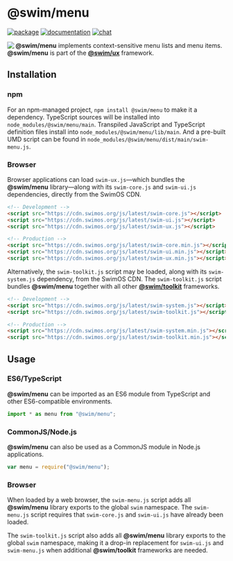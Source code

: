 # @swim/menu

[![package](https://img.shields.io/npm/v/@swim/menu.svg)](https://www.npmjs.com/package/@swim/menu)
[![documentation](https://img.shields.io/badge/doc-TypeDoc-blue.svg)](https://docs.swimos.org/js/latest/modules/_swim_menu.html)
[![chat](https://img.shields.io/badge/chat-Gitter-green.svg)](https://gitter.im/swimos/community)

<a href="https://www.swimos.org"><img src="https://docs.swimos.org/readme/marlin-blue.svg" align="left"></a>

**@swim/menu** implements context-sensitive menu lists and menu items.
**@swim/menu** is part of the
[**@swim/ux**](https://github.com/swimos/swim/tree/master/swim-toolkit-js/swim-ux-js/@swim/ux) framework.

## Installation

### npm

For an npm-managed project, `npm install @swim/menu` to make it a dependency.
TypeScript sources will be installed into `node_modules/@swim/menu/main`.
Transpiled JavaScript and TypeScript definition files install into
`node_modules/@swim/menu/lib/main`.  And a pre-built UMD script can
be found in `node_modules/@swim/menu/dist/main/swim-menu.js`.

### Browser

Browser applications can load `swim-ux.js`—which bundles the **@swim/menu**
library—along with its `swim-core.js` and `swim-ui.js` dependencies, directly
from the SwimOS CDN.

```html
<!-- Development -->
<script src="https://cdn.swimos.org/js/latest/swim-core.js"></script>
<script src="https://cdn.swimos.org/js/latest/swim-ui.js"></script>
<script src="https://cdn.swimos.org/js/latest/swim-ux.js"></script>

<!-- Production -->
<script src="https://cdn.swimos.org/js/latest/swim-core.min.js"></script>
<script src="https://cdn.swimos.org/js/latest/swim-ui.min.js"></script>
<script src="https://cdn.swimos.org/js/latest/swim-ux.min.js"></script>
```

Alternatively, the `swim-toolkit.js` script may be loaded, along with its
`swim-system.js` dependency, from the SwimOS CDN.  The `swim-toolkit.js`
script bundles **@swim/menu** together with all other
[**@swim/toolkit**](https://github.com/swimos/swim/tree/master/swim-toolkit-js/@swim/toolkit)
frameworks.

```html
<!-- Development -->
<script src="https://cdn.swimos.org/js/latest/swim-system.js"></script>
<script src="https://cdn.swimos.org/js/latest/swim-toolkit.js"></script>

<!-- Production -->
<script src="https://cdn.swimos.org/js/latest/swim-system.min.js"></script>
<script src="https://cdn.swimos.org/js/latest/swim-toolkit.min.js"></script>
```

## Usage

### ES6/TypeScript

**@swim/menu** can be imported as an ES6 module from TypeScript and other
ES6-compatible environments.

```typescript
import * as menu from "@swim/menu";
```

### CommonJS/Node.js

**@swim/menu** can also be used as a CommonJS module in Node.js applications.

```javascript
var menu = require("@swim/menu");
```

### Browser

When loaded by a web browser, the `swim-menu.js` script adds all
**@swim/menu** library exports to the global `swim` namespace.
The `swim-menu.js` script requires that `swim-core.js` and `swim-ui.js`
have already been loaded.

The `swim-toolkit.js` script also adds all **@swim/menu** library
exports to the global `swim` namespace, making it a drop-in replacement for
`swim-ui.js` and `swim-menu.js` when additional **@swim/toolkit** frameworks
are needed.
